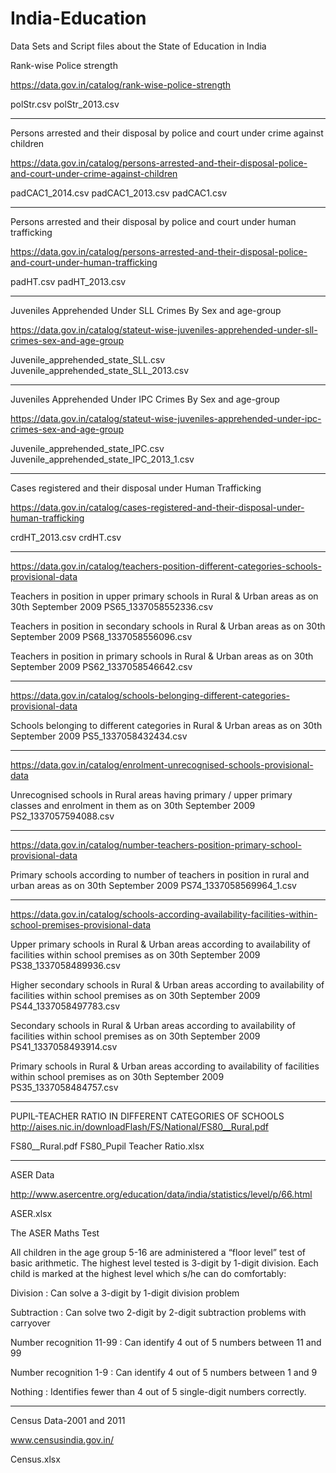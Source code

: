 # India-Education
Data Sets and Script files about the State of Education in India

Rank-wise Police strength

https://data.gov.in/catalog/rank-wise-police-strength

polStr.csv
polStr_2013.csv

----------------
Persons arrested and their disposal by police and court under crime against children

https://data.gov.in/catalog/persons-arrested-and-their-disposal-police-and-court-under-crime-against-children

padCAC1_2014.csv
padCAC1_2013.csv
padCAC1.csv

----------------
Persons arrested and their disposal by police and court under human trafficking

https://data.gov.in/catalog/persons-arrested-and-their-disposal-police-and-court-under-human-trafficking

padHT.csv
padHT_2013.csv

-----------------
Juveniles Apprehended Under SLL Crimes By Sex and age-group

https://data.gov.in/catalog/stateut-wise-juveniles-apprehended-under-sll-crimes-sex-and-age-group

Juvenile_apprehended_state_SLL.csv
Juvenile_apprehended_state_SLL_2013.csv

-----------------
Juveniles Apprehended Under IPC Crimes By Sex and age-group

https://data.gov.in/catalog/stateut-wise-juveniles-apprehended-under-ipc-crimes-sex-and-age-group

Juvenile_apprehended_state_IPC.csv
Juvenile_apprehended_state_IPC_2013_1.csv

-----------------
Cases registered and their disposal under Human Trafficking

https://data.gov.in/catalog/cases-registered-and-their-disposal-under-human-trafficking

crdHT_2013.csv
crdHT.csv

-----------------
https://data.gov.in/catalog/teachers-position-different-categories-schools-provisional-data

Teachers in position in upper primary schools in Rural & Urban areas as on 30th September 2009
PS65_1337058552336.csv

Teachers in position in secondary schools in Rural & Urban areas as on 30th September 2009
PS68_1337058556096.csv

Teachers in position in primary schools in Rural & Urban areas as on 30th September 2009
PS62_1337058546642.csv

------------------
https://data.gov.in/catalog/schools-belonging-different-categories-provisional-data

Schools belonging to different categories in Rural & Urban areas as on 30th September 2009
PS5_1337058432434.csv

------------------
https://data.gov.in/catalog/enrolment-unrecognised-schools-provisional-data

Unrecognised schools in Rural areas having primary / upper primary classes and enrolment in them as on 30th September 2009
PS2_1337057594088.csv

-------------------
https://data.gov.in/catalog/number-teachers-position-primary-school-provisional-data

Primary schools according to number of teachers in position in rural and urban areas as on 30th September 2009
PS74_1337058569964_1.csv

-------------------
https://data.gov.in/catalog/schools-according-availability-facilities-within-school-premises-provisional-data

Upper primary schools in Rural & Urban areas according to availability of facilities within school premises as on 30th September 2009
PS38_1337058489936.csv

Higher secondary schools in Rural & Urban areas according to availability of facilities within school premises as on 30th September 2009
PS44_1337058497783.csv

Secondary schools in Rural & Urban areas according to availability of facilities within school premises as on 30th September 2009
PS41_1337058493914.csv

Primary schools in Rural & Urban areas according to availability of facilities within school premises as on 30th September 2009
PS35_1337058484757.csv

-------------------
PUPIL-TEACHER RATIO IN DIFFERENT CATEGORIES OF SCHOOLS
http://aises.nic.in/downloadFlash/FS/National/FS80__Rural.pdf

FS80__Rural.pdf
FS80_Pupil Teacher Ratio.xlsx

-------------------
ASER Data

http://www.asercentre.org/education/data/india/statistics/level/p/66.html

ASER.xlsx


The ASER Maths Test


All children in the age group 5-16 are administered a “floor level” test of basic arithmetic. The highest level tested is 3-digit by 1-digit division. Each child is marked at the highest level which s/he can do comfortably:


Division : Can solve a 3-digit by 1-digit division problem


Subtraction : Can solve two 2-digit by 2-digit subtraction problems with carryover


Number recognition 11-99 : Can identify 4 out of 5 numbers between 11 and 99

Number recognition 1-9 : Can identify 4 out of 5 numbers between 1 and 9


Nothing : Identifies fewer than 4 out of 5 single-digit numbers correctly.

-------------------
Census Data-2001 and 2011

www.censusindia.gov.in/

Census.xlsx

